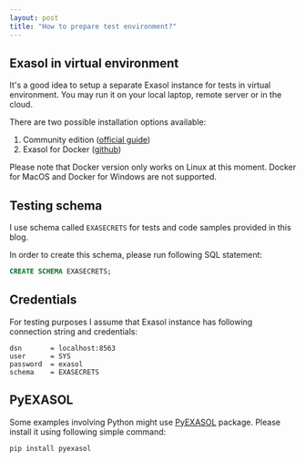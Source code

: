 ```yaml
---
layout: post
title: "How to prepare test environment?"
---
```


## Exasol in virtual environment

It's a good idea to setup a separate Exasol instance for tests in virtual environment. You may run it on your local laptop, remote server or in the cloud.

There are two possible installation options available:

1. Community edition ([official guide](https://docs.exasol.com/get_started/tryexasol/communityedition.htm))
2. Exasol for Docker ([github](https://github.com/exasol/docker-db))

Please note that Docker version only works on Linux at this moment. Docker for MacOS and Docker for Windows are not supported.

## Testing schema

I use schema called `EXASECRETS` for tests and code samples provided in this blog.

In order to create this schema, please run following SQL statement:

```sql
CREATE SCHEMA EXASECRETS;
```

## Credentials

For testing purposes I assume that Exasol instance has following connection string and credentials:

```
dsn       = localhost:8563
user      = SYS
password  = exasol
schema    = EXASECRETS
```

## PyEXASOL

Some examples involving Python might use [PyEXASOL](https://github.com/badoo/pyexasol) package. Please install it using following simple command:

```
pip install pyexasol
```
